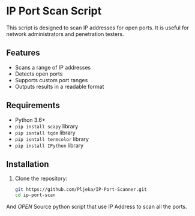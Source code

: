 # IP Port Scan Script

This script is designed to scan IP addresses for open ports. It is useful for network administrators and penetration testers.

## Features

- Scans a range of IP addresses
- Detects open ports
- Supports custom port ranges
- Outputs results in a readable format

## Requirements

- Python 3.6+
- `pip install scapy` library
- `pip isntall tqdm` library
- `pip isntall termcolor` library
- `pip install IPython` library

## Installation

1. Clone the repository:
   ```sh
   git https://github.com/Pljeka/IP-Port-Scanner.git
   cd ip-port-scan
And *OPEN* Source python script that use IP Address to scan all the ports.

